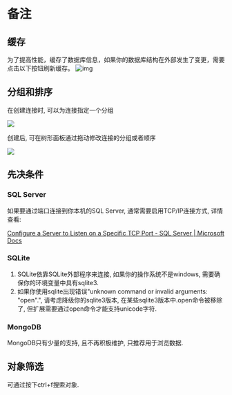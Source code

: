 # 备注

## 缓存

为了提高性能，缓存了数据库信息，如果你的数据库结构在外部发生了变更，需要点击以下按钮刷新缓存。
![img](https://doc.database-client.com/image/connection/1638342622208.png)

## 分组和排序

在创建连接时, 可以为连接指定一个分组

![](https://doc.database-client.com/image/connection/1653135860898.png)

创建后, 可在树形面板通过拖动修改连接的分组或者顺序

![](https://doc.database-client.com/image/connection/1653136074794.png)

## 先决条件

### SQL Server

如果要通过端口连接到你本机的SQL Server, 通常需要启用TCP/IP连接方式, 详情查看:

[Configure a Server to Listen on a Specific TCP Port - SQL Server | Microsoft Docs](https://docs.microsoft.com/en-us/sql/database-engine/configure-windows/configure-a-server-to-listen-on-a-specific-tcp-port?view=sql-server-ver15#SSMSProcedure)

### SQLite

1. SQLite依靠SQLite外部程序来连接, 如果你的操作系统不是windows, 需要确保你的环境变量中具有sqlite3.
2. 如果你使用sqlite出现错误"unknown command or invalid arguments: "open".", 请考虑降级你的sqlite3版本, 在某些sqlite3版本中.open命令被移除了, 但扩展需要通过open命令才能支持unicode字符.

### MongoDB

MongoDB只有少量的支持, 且不再积极维护, 只推荐用于浏览数据.

## 对象筛选

可通过按下ctrl+f搜索对象.
